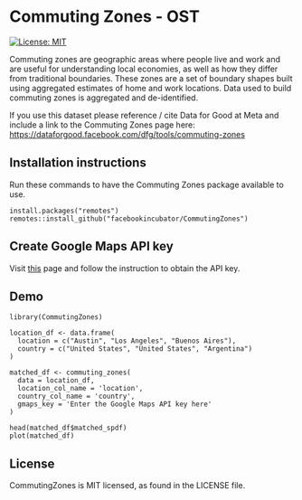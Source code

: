 # Commuting Zones - OST
[![License: MIT](https://img.shields.io/badge/License-MIT-yellow.svg)](https://opensource.org/licenses/MIT)

Commuting zones are geographic areas where people live and work and are useful for understanding local economies, as well as how they differ from traditional boundaries. These zones are a set of boundary shapes built using aggregated estimates of home and work locations. Data used to build commuting zones is aggregated and de-identified.

If you use this dataset please reference / cite Data for Good at Meta and include a link to the Commuting Zones page here: https://dataforgood.facebook.com/dfg/tools/commuting-zones

## Installation instructions
Run these commands to have the Commuting Zones package available to use.
```{r}
install.packages("remotes")
remotes::install_github("facebookincubator/CommutingZones")
```

## Create Google Maps API key 
Visit [this](https://developers.google.com/maps/documentation/maps-static/get-api-key/) page and follow the instruction to obtain the API key.

## Demo
```{r}
library(CommutingZones)

location_df <- data.frame(
  location = c("Austin", "Los Angeles", "Buenos Aires"),
  country = c("United States", "United States", "Argentina")
)

matched_df <- commuting_zones(
  data = location_df,
  location_col_name = 'location',
  country_col_name = 'country',
  gmaps_key = 'Enter the Google Maps API key here'
)

head(matched_df$matched_spdf)
plot(matched_df)

```

## License
CommutingZones is MIT licensed, as found in the LICENSE file.
